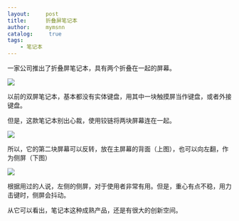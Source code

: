 ```yaml
---
layout:     post
title:      折叠屏笔记本
author:     mymsnn
catalog: 	 true
tags:
    - 笔记本
---
```

一家公司推出了折叠屏笔记本，具有两个折叠在一起的屏幕。

![](https://pic.superbed.cc/item/66d5b920fcada11d3744f434.webp)

以前的双屏笔记本，基本都没有实体键盘，用其中一块触摸屏当作键盘，或者外接键盘。

但是，这款笔记本别出心裁，使用铰链将两块屏幕连在一起。

![](https://pic.superbed.cc/item/66d5b93afcada11d3744f4e3.webp)

所以，它的第二块屏幕可以反转，放在主屏幕的背面（上图），也可以向左翻，作为侧屏（下图）

![](https://pic.superbed.cc/item/66d5b956fcada11d3744f568.webp)

根据用过的人说，左侧的侧屏，对于使用者非常有用。但是，重心有点不稳，用力击键时，侧屏会抖动。

从它可以看出，笔记本这种成熟产品，还是有很大的创新空间。
